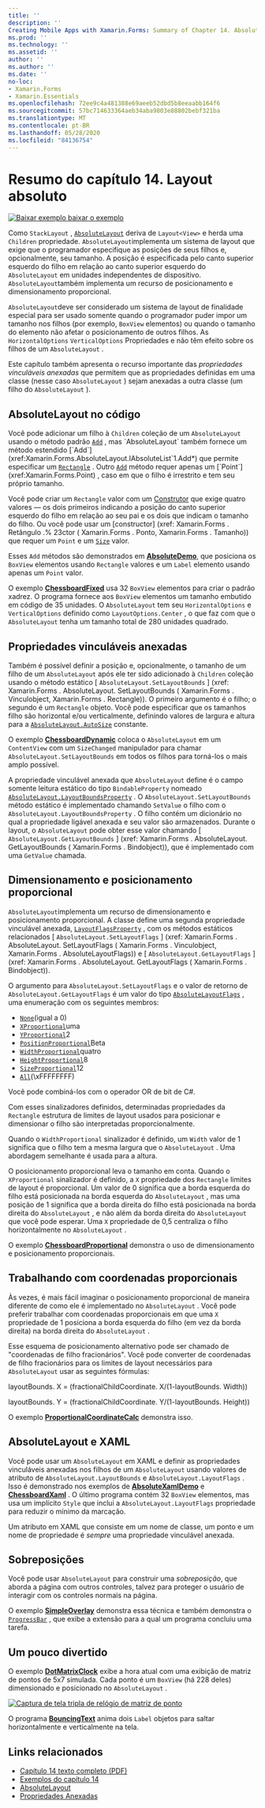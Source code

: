 ```yaml
---
title: ''
description: ''
Creating Mobile Apps with Xamarin.Forms: Summary of Chapter 14. Absolute layout''
ms.prod: ''
ms.technology: ''
ms.assetid: ''
author: ''
ms.author: ''
ms.date: ''
no-loc:
- Xamarin.Forms
- Xamarin.Essentials
ms.openlocfilehash: 72ee9c4a481388e69aeeb52dbd5b8eeaabb164f6
ms.sourcegitcommit: 57bc714633364aeb34aba9803e88802bebf321ba
ms.translationtype: MT
ms.contentlocale: pt-BR
ms.lasthandoff: 05/28/2020
ms.locfileid: "84136754"
---
```

# <a name="summary-of-chapter-14-absolute-layout"></a>Resumo do capítulo 14. Layout absoluto

[![Baixar exemplo ](~/media/shared/download.png) baixar o exemplo](https://github.com/xamarin/xamarin-forms-book-samples/tree/master/Chapter14)

Como `StackLayout` , [`AbsoluteLayout`](xref:Xamarin.Forms.AbsoluteLayout) deriva de `Layout<View>` e herda uma `Children` propriedade. `AbsoluteLayout`implementa um sistema de layout que exige que o programador especifique as posições de seus filhos e, opcionalmente, seu tamanho. A posição é especificada pelo canto superior esquerdo do filho em relação ao canto superior esquerdo do `AbsoluteLayout` em unidades independentes de dispositivo. `AbsoluteLayout`também implementa um recurso de posicionamento e dimensionamento proporcional.

`AbsoluteLayout`deve ser considerado um sistema de layout de finalidade especial para ser usado somente quando o programador puder impor um tamanho nos filhos (por exemplo, `BoxView` elementos) ou quando o tamanho do elemento não afetar o posicionamento de outros filhos. As `HorizontalOptions` `VerticalOptions` Propriedades e não têm efeito sobre os filhos de um `AbsoluteLayout` .

Este capítulo também apresenta o recurso importante das *propriedades vinculáveis anexadas* que permitem que as propriedades definidas em uma classe (nesse caso `AbsoluteLayout` ) sejam anexadas a outra classe (um filho do `AbsoluteLayout` ).

## <a name="absolutelayout-in-code"></a>AbsoluteLayout no código

Você pode adicionar um filho à `Children` coleção de um `AbsoluteLayout` usando o método padrão [`Add`](xref:System.Collections.Generic.ICollection`1.Add*) , mas `AbsoluteLayout` também fornece um método estendido [`Add`](xref:Xamarin.Forms.AbsoluteLayout.IAbsoluteList`1.Add*) que permite especificar um [`Rectangle`](xref:Xamarin.Forms.Rectangle) . Outro [`Add`](xref:Xamarin.Forms.AbsoluteLayout.IAbsoluteList`1.Add*) método requer apenas um [`Point`](xref:Xamarin.Forms.Point) , caso em que o filho é irrestrito e tem seu próprio tamanho.

Você pode criar um `Rectangle` valor com um [Construtor](xref:Xamarin.Forms.Rectangle.%23ctor(System.Double,System.Double,System.Double,System.Double)) que exige quatro valores &mdash; os dois primeiros indicando a posição do canto superior esquerdo do filho em relação ao seu pai e os dois que indicam o tamanho do filho. Ou você pode usar um [constructor] (xref: Xamarin.Forms . Retângulo .% 23ctor ( Xamarin.Forms . Ponto, Xamarin.Forms . Tamanho)) que requer um `Point` e um [`Size`](xref:Xamarin.Forms.Size) valor.

Esses `Add` métodos são demonstrados em [**AbsoluteDemo**](https://github.com/xamarin/xamarin-forms-book-samples/tree/master/Chapter14/AbsoluteDemo), que posiciona os `BoxView` elementos usando `Rectangle` valores e um `Label` elemento usando apenas um `Point` valor.

O exemplo [**ChessboardFixed**](https://github.com/xamarin/xamarin-forms-book-samples/tree/master/Chapter14/ChessboardFixed) usa 32 `BoxView` elementos para criar o padrão xadrez. O programa fornece aos `BoxView` elementos um tamanho embutido em código de 35 unidades. O `AbsoluteLayout` tem seu `HorizontalOptions` e `VerticalOptions` definido como `LayoutOptions.Center` , o que faz com que o `AbsoluteLayout` tenha um tamanho total de 280 unidades quadrado.

## <a name="attached-bindable-properties"></a>Propriedades vinculáveis anexadas

Também é possível definir a posição e, opcionalmente, o tamanho de um filho de um `AbsoluteLayout` após ele ter sido adicionado à `Children` coleção usando o método estático [ `AbsoluteLayout.SetLayoutBounds` ] (xref: Xamarin.Forms . AbsoluteLayout. SetLayoutBounds ( Xamarin.Forms . Vinculobject, Xamarin.Forms . Rectangle)). O primeiro argumento é o filho; o segundo é um `Rectangle` objeto. Você pode especificar que os tamanhos filho são horizontal e/ou verticalmente, definindo valores de largura e altura para a [`AbsoluteLayout.AutoSize`](xref:Xamarin.Forms.AbsoluteLayout.AutoSize) constante.

O exemplo [**ChessboardDynamic**](https://github.com/xamarin/xamarin-forms-book-samples/tree/master/Chapter14/ChessboardDynamic) coloca o `AbsoluteLayout` em um `ContentView` com um `SizeChanged` manipulador para chamar `AbsoluteLayout.SetLayoutBounds` em todos os filhos para torná-los o mais amplo possível.  

A propriedade vinculável anexada que `AbsoluteLayout` define é o campo somente leitura estático do tipo `BindableProperty` nomeado [`AbsoluteLayout.LayoutBoundsProperty`](xref:Xamarin.Forms.AbsoluteLayout.LayoutBoundsProperty) . O `AbsoluteLayout.SetLayoutBounds` método estático é implementado chamando `SetValue` o filho com o `AbsoluteLayout.LayoutBoundsProperty` . O filho contém um dicionário no qual a propriedade ligável anexada e seu valor são armazenados. Durante o layout, o `AbsoluteLayout` pode obter esse valor chamando [ `AbsoluteLayout.GetLayoutBounds` ] (xref: Xamarin.Forms . AbsoluteLayout. GetLayoutBounds ( Xamarin.Forms . Bindobject)), que é implementado com uma `GetValue` chamada.

## <a name="proportional-sizing-and-positioning"></a>Dimensionamento e posicionamento proporcional

`AbsoluteLayout`implementa um recurso de dimensionamento e posicionamento proporcional. A classe define uma segunda propriedade vinculável anexada, [`LayoutFlagsProperty`](xref:Xamarin.Forms.AbsoluteLayout.LayoutFlagsProperty) , com os métodos estáticos relacionados [ `AbsoluteLayout.SetLayoutFlags` ] (xref: Xamarin.Forms . AbsoluteLayout. SetLayoutFlags ( Xamarin.Forms . Vinculobject, Xamarin.Forms . AbsoluteLayoutFlags)) e [ `AbsoluteLayout.GetLayoutFlags` ] (xref: Xamarin.Forms . AbsoluteLayout. GetLayoutFlags ( Xamarin.Forms . Bindobject)).

O argumento para `AbsoluteLayout.SetLayoutFlags` e o valor de retorno de `AbsoluteLayout.GetLayoutFlags` é um valor do tipo [`AbsoluteLayoutFlags`](xref:Xamarin.Forms.AbsoluteLayoutFlags) , uma enumeração com os seguintes membros:

- [`None`](xref:Xamarin.Forms.AbsoluteLayoutFlags.None)(igual a 0)
- [`XProportional`](xref:Xamarin.Forms.AbsoluteLayoutFlags.XProportional)uma
- [`YProportional`](xref:Xamarin.Forms.AbsoluteLayoutFlags.YProportional)2
- [`PositionProportional`](xref:Xamarin.Forms.AbsoluteLayoutFlags.PositionProportional)Beta
- [`WidthProportional`](xref:Xamarin.Forms.AbsoluteLayoutFlags.WidthProportional)quatro
- [`HeightProportional`](xref:Xamarin.Forms.AbsoluteLayoutFlags.HeightProportional)8
- [`SizeProportional`](xref:Xamarin.Forms.AbsoluteLayoutFlags.SizeProportional)12
- [`All`](xref:Xamarin.Forms.AbsoluteLayoutFlags.All)(\xFFFFFFFF)

Você pode combiná-los com o operador OR de bit de C#.

Com esses sinalizadores definidos, determinadas propriedades da `Rectangle` estrutura de limites de layout usados para posicionar e dimensionar o filho são interpretadas proporcionalmente.

Quando o `WidthProportional` sinalizador é definido, um `Width` valor de 1 significa que o filho tem a mesma largura que o `AbsoluteLayout` . Uma abordagem semelhante é usada para a altura.

O posicionamento proporcional leva o tamanho em conta. Quando o `XProportional` sinalizador é definido, a `X` propriedade dos `Rectangle` limites de layout é proporcional. Um valor de 0 significa que a borda esquerda do filho está posicionada na borda esquerda do `AbsoluteLayout` , mas uma posição de 1 significa que a borda direita do filho está posicionada na borda direita do `AbsoluteLayout` , e não além da borda direita do `AbsoluteLayout` que você pode esperar. Uma `X` propriedade de 0,5 centraliza o filho horizontalmente no `AbsoluteLayout` .

O exemplo [**ChessboardProportional**](https://github.com/xamarin/xamarin-forms-book-samples/tree/master/Chapter14/ChessboardProportional) demonstra o uso de dimensionamento e posicionamento proporcionais.

## <a name="working-with-proportional-coordinates"></a>Trabalhando com coordenadas proporcionais

Às vezes, é mais fácil imaginar o posicionamento proporcional de maneira diferente de como ele é implementado no `AbsoluteLayout` . Você pode preferir trabalhar com coordenadas proporcionais em que uma `X` propriedade de 1 posiciona a borda esquerda do filho (em vez da borda direita) na borda direita do `AbsoluteLayout` .

Esse esquema de posicionamento alternativo pode ser chamado de "coordenadas de filho fracionários". Você pode converter de coordenadas de filho fracionários para os limites de layout necessários para `AbsoluteLayout` usar as seguintes fórmulas:

layoutBounds. X = (fractionalChildCoordinate. X/(1-layoutBounds. Width))

layoutBounds. Y = (fractionalChildCoordinate. Y/(1-layoutBounds. Height))

O exemplo [**ProportionalCoordinateCalc**](https://github.com/xamarin/xamarin-forms-book-samples/tree/master/Chapter14/PropCoordCalc) demonstra isso.

## <a name="absolutelayout-and-xaml"></a>AbsoluteLayout e XAML

Você pode usar um `AbsoluteLayout` em XAML e definir as propriedades vinculáveis anexadas nos filhos de um `AbsoluteLayout` usando valores de atributo de `AbsoluteLayout.LayoutBounds` e `AbsoluteLayout.LayoutFlags` . Isso é demonstrado nos exemplos de [**AbsoluteXamlDemo**](https://github.com/xamarin/xamarin-forms-book-samples/tree/master/Chapter14/AbsoluteXamlDemo) e [**ChessboardXaml**](https://github.com/xamarin/xamarin-forms-book-samples/tree/master/Chapter14/ChessboardXaml) . O último programa contém 32 `BoxView` elementos, mas usa um implícito `Style` que inclui a `AbsoluteLayout.LayoutFlags` propriedade para reduzir o mínimo da marcação.

Um atributo em XAML que consiste em um nome de classe, um ponto e um nome de propriedade é *sempre* uma propriedade vinculável anexada.

## <a name="overlays"></a>Sobreposições

Você pode usar `AbsoluteLayout` para construir uma *sobreposição*, que aborda a página com outros controles, talvez para proteger o usuário de interagir com os controles normais na página.

O exemplo [**SimpleOverlay**](https://github.com/xamarin/xamarin-forms-book-samples/tree/master/Chapter14/SimpleOverlay) demonstra essa técnica e também demonstra o [`ProgressBar`](xref:Xamarin.Forms.ProgressBar) , que exibe a extensão para a qual um programa concluiu uma tarefa.

## <a name="some-fun"></a>Um pouco divertido

O exemplo [**DotMatrixClock**](https://github.com/xamarin/xamarin-forms-book-samples/tree/master/Chapter14/DotMatrixClock) exibe a hora atual com uma exibição de matriz de pontos de 5x7 simulada. Cada ponto é um `BoxView` (há 228 deles) dimensionado e posicionado no `AbsoluteLayout` .

[![Captura de tela tripla de relógio de matriz de ponto](images/ch14fg08-small.png "Relógio de matriz de ponto")](images/ch14fg08-large.png#lightbox "Relógio de matriz de ponto")

O programa [**BouncingText**](https://github.com/xamarin/xamarin-forms-book-samples/tree/master/Chapter14/BouncingText) anima dois `Label` objetos para saltar horizontalmente e verticalmente na tela.

## <a name="related-links"></a>Links relacionados

- [Capítulo 14 texto completo (PDF)](https://download.xamarin.com/developer/xamarin-forms-book/XamarinFormsBook-Ch14-Apr2016.pdf)
- [Exemplos do capítulo 14](https://github.com/xamarin/xamarin-forms-book-samples/tree/master/Chapter14)
- [AbsoluteLayout](~/xamarin-forms/user-interface/layouts/absolute-layout.md)
- [Propriedades Anexadas](~/xamarin-forms/xaml/attached-properties.md)
